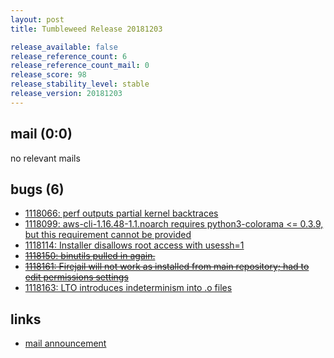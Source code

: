 ```yaml
---
layout: post
title: Tumbleweed Release 20181203

release_available: false
release_reference_count: 6
release_reference_count_mail: 0
release_score: 98
release_stability_level: stable
release_version: 20181203
---
```


## mail (0:0)

no relevant mails

## bugs (6)

<!--more-->

- [1118066: perf outputs partial kernel backtraces](https://bugzilla.opensuse.org/show_bug.cgi?id=1118066)
- [1118099: aws-cli-1.16.48-1.1.noarch requires python3-colorama <= 0.3.9, but this requirement cannot be provided](https://bugzilla.opensuse.org/show_bug.cgi?id=1118099)
- [1118114: Installer disallows root access with usessh=1](https://bugzilla.opensuse.org/show_bug.cgi?id=1118114)
- ~~[1118150: binutils pulled in again.](https://bugzilla.opensuse.org/show_bug.cgi?id=1118150)~~
- ~~[1118161: Firejail will not work as installed from main repository; had to edit permissions settings](https://bugzilla.opensuse.org/show_bug.cgi?id=1118161)~~
- [1118163: LTO introduces indeterminism into .o files](https://bugzilla.opensuse.org/show_bug.cgi?id=1118163)



## links

- [mail announcement](https://lists.opensuse.org/opensuse-factory/2018-12/msg00026.html)
